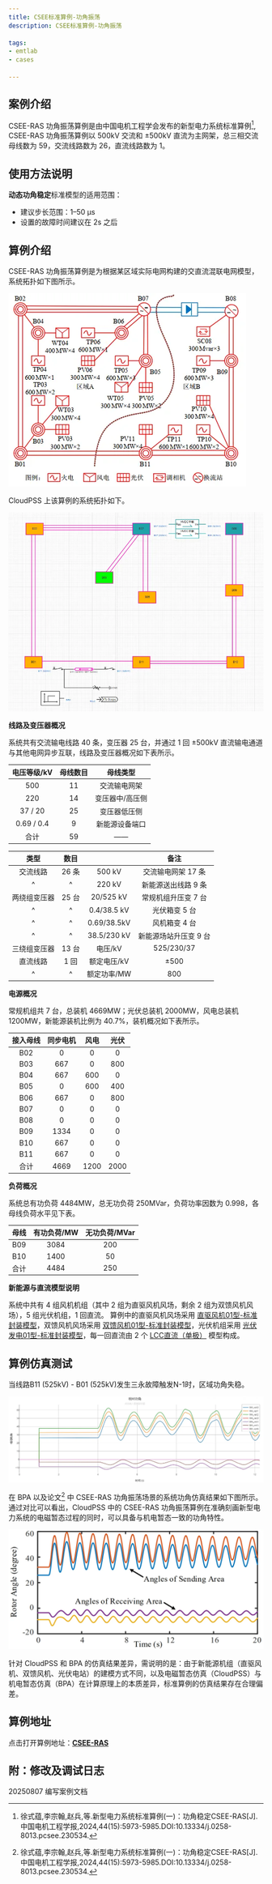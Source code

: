 ```yaml
---
title: CSEE标准算例-功角振荡
description: CSEE标准算例-功角振荡

tags:
- emtlab
- cases

---
```


<!-- import DocCardList from '@theme/DocCardList';

<DocCardList /> -->

## 案例介绍
 CSEE-RAS 功角振荡算例是由中国电机工程学会发布的新型电力系统标准算例[^CSEE-RAS], CSEE-RAS 功角振荡算例以 500kV 交流和 ±500kV 直流为主网架，总三相交流母线数为 59，交流线路数为 26，直流线路数为 1。


## 使用方法说明
**动态功角稳定**标准模型的适用范围：
   + 建议步长范围：1–50 μs  
   + 设置的故障时间建议在 2s 之后  

## 算例介绍
CSEE-RAS 功角振荡算例是为根据某区域实际电网构建的交直流混联电网模型，系统拓扑如下图所示。

![CSEE-RAS 系统拓扑](./topology_of_csee_das_main_grid.png "CSEE-RAS 系统拓扑")

CloudPSS 上该算例的系统拓扑如下。

![CSEE-RAS 算例仿真图](./csee_das_main_grid_in_cloudpss.png "CSEE-RAS 算例仿真图")

**线路及变压器概况**

系统共有交流输电线路 40 条，变压器 25 台，并通过 1 回 ±500kV 直流输电通道与其他电网异步互联，线路及变压器概况如下表所示。

| 电压等级/kV  | 母线数目 | 母线类型 |
|:------: |:----: |:----------:|
| 500 | 11 | 交流输电网架 |
| 220 | 14 | 变压器中/高压侧 |
| 37 / 20  | 25 | 变压器低压侧 |
| 0.69 / 0.4 | 9| 新能源设备端口 |
| 合计 | 59| —— |

| 类型  | 数目 |   | 备注 |
|:----: |:----:|:---:|:----:|
| 交流线路 | 26 条 | 500 kV | 交流输电网架 17 条 |
| ^ | ^ | 220 kV  | 新能源送出线路 9 条 |
| 两绕组变压器 | 25 台 | 20/525 kV | 常规机组升压变 7 台 |
| ^ | ^ | 0.4/38.5 kV | 光伏箱变 5 台 |
| ^ | ^ | 0.69/38.5kV | 风机箱变 4 台 |
| ^ | ^ | 38.5/230 kV | 新能源场站升压变 9 台 |
| 三绕组变压器 | 13 台 | 电压/kV | 525/230/37 |
| 直流线路 | 1 回 | 额定电压/kV | ±500 |
| ^ | ^ | 额定功率/MW  | 800 |


**电源概况**

常规机组共 7 台，总装机 4669MW；光伏总装机 2000MW，风电总装机 1200MW，新能源装机比例为 40.7%，装机概况如下表所示。

| 接入母线  | 同步电机  |  风电   | 光伏 |
|:------: |:----:|:-------:|:------:|
| B02 | 0  | 0 | 0 |
| B03 | 667  | 0 | 800 |
| B04 | 667  | 600 | 0 |
| B05 | 0  | 600 | 400 |
| B06 | 667  | 0 | 800 |
| B07 | 0  | 0 | 0 |
| B08 | 0  | 0 | 0 |
| B09 | 1334  | 0 | 0 |
| B10 | 667  | 0 | 0 |
| B11 | 667  | 0 | 0 |
| 合计 | 4669  | 1200 | 2000 |

**负荷概况**

系统总有功负荷 4484MW，总无功负荷 250MVar，负荷功率因数为 0.998，各母线负荷水平见下表。

| 母线  | 有功负荷/MW | 无功负荷/MVar |
|:------: |:----:|:-------:|
| B09 | 3084 | 200 |
| B10 | 1400 | 50 |
| 合计 | 4484  | 250 |

**新能源与直流模型说明**

系统中共有 4 组风机机组（其中 2 组为直驱风机风场，剩余 2 组为双馈风机风场），5 组光伏机组，1 回直流。 算例中的直驱风机风场采用 [直驱风机01型-标准封装模型](../../20-wind-power-system/10-wtg_pmsg/10-wtg_pmsg_01/30-wtg_pmsg_01-avm-std-v1/index.md)，双馈风机风场采用 [双馈风机01型-标准封装模型](../../20-wind-power-system/20-wtg_dfig/10-wtg_dfig_01/30-wtg_dfig_01-avm-std-v1/index.md)，光伏机组采用 [光伏发电01型-标准封装模型](../../30-photovoltaic-power-system/10-pvs/10-pvs_01/30-pvs_01-avm-std-v1/index.md)，每一回直流由 2 个 [LCC直流（单极）](../../../../../documents/software/20-emtlab/110-component-library/30-dc-modules/10-dc-electrical-modules/20-DCLine_sp/index.md) 模型构成。



## 算例仿真测试


当线路B11 (525kV) - B01 (525kV)发生三永故障触发N-1时，区域功角失稳。

![系统相对功角_CloudPSS](./cloudpss_csee_ras_periodic.png "系统相对功角_CloudPSS")

在 BPA 以及论文[^CSEE-RAS] 中 CSEE-RAS 功角振荡场景的系统功角仿真结果如下图所示。通过对比可以看出，CloudPSS 中的 CSEE-RAS 功角振荡算例在准确刻画新型电力系统的电磁暂态过程的同时，可以具备与机电暂态一致的功角特性。


![系统相对功角_BPA](./bpa_das.png "系统相对功角_BPA")

针对 CloudPSS 和 BPA 的仿真结果差异，需说明的是：由于新能源机组（直驱风机、双馈风机、光伏电站）的建模方式不同，以及电磁暂态仿真（CloudPSS）与机电暂态仿真（BPA）在计算原理上的本质差异，标准算例的仿真结果存在合理偏差。


## 算例地址
点击打开算例地址：[**CSEE-RAS**](http://cloudpss-calculate.local.ddns.cloudpss.net/model/open-cloudpss/CSEE-RAS-std-v1b1)


[^CSEE-RAS]:徐式蕴,李宗翰,赵兵,等.新型电力系统标准算例(一)：功角稳定CSEE-RAS[J].中国电机工程学报,2024,44(15):5973-5985.DOI:10.13334/j.0258-8013.pcsee.230534.

## 附：修改及调试日志
20250807 编写案例文档  
